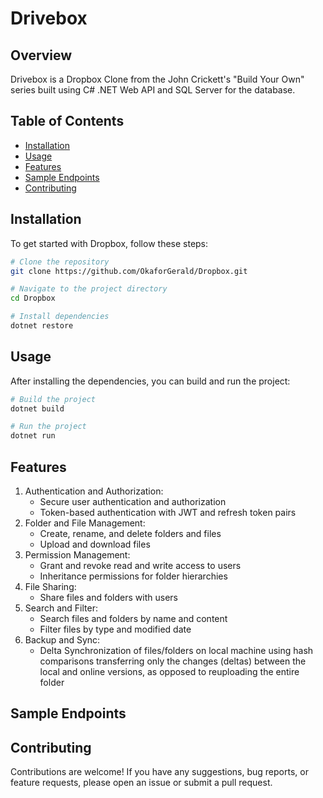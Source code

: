 # Drivebox

## Overview
Drivebox is a Dropbox Clone from the John Crickett's "Build Your Own" series built using C# .NET Web API and SQL Server for the database.
## Table of Contents

- [Installation](#Installation)
- [Usage](#usage)
- [Features](#features)
- [Sample Endpoints](#SampleEndpoints)
- [Contributing](#contributing)

## Installation

To get started with Dropbox, follow these steps:

```bash
# Clone the repository
git clone https://github.com/OkaforGerald/Dropbox.git

# Navigate to the project directory
cd Dropbox

# Install dependencies
dotnet restore
```
## Usage

After installing the dependencies, you can build and run the project:

```bash
# Build the project
dotnet build

# Run the project
dotnet run
```

## Features
1. Authentication and Authorization:
    - Secure user authentication and authorization
    - Token-based authentication with JWT and refresh token pairs
2. Folder and File Management:
    - Create, rename, and delete folders and files
    - Upload and download files
3. Permission Management:
    - Grant and revoke read and write access to users
    - Inheritance permissions for folder hierarchies
4. File Sharing:
    - Share files and folders with users
5. Search and Filter:
    - Search files and folders by name and content
    - Filter files by type and modified date
6. Backup and Sync:
    - Delta Synchronization of files/folders on local machine using hash comparisons transferring only the changes (deltas) between the local and online versions, as opposed to reuploading the entire folder

## Sample Endpoints


## Contributing

Contributions are welcome! If you have any suggestions, bug reports, or feature requests, please open an issue or submit a pull request.
